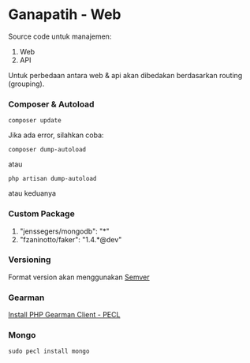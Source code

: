 Ganapatih - Web
===============

Source code untuk manajemen:

1. Web
2. API

Untuk perbedaan antara web & api akan dibedakan berdasarkan routing (grouping).

### Composer & Autoload

```
composer update
```

Jika ada error, silahkan coba:

```
composer dump-autoload
```

atau

```
php artisan dump-autoload
```

atau keduanya

### Custom Package

1.  "jenssegers/mongodb": "*"
2.  "fzaninotto/faker": "1.4.*@dev"

### Versioning

Format version akan menggunakan [Semver](http://semver.org)

### Gearman

[Install PHP Gearman Client - PECL](http://gearman.org/getting-started/)

### Mongo

```
sudo pecl install mongo
```